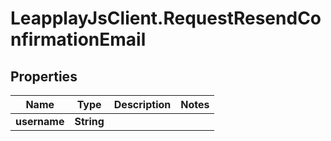 # LeapplayJsClient.RequestResendConfirmationEmail

## Properties
Name | Type | Description | Notes
------------ | ------------- | ------------- | -------------
**username** | **String** |  | 


